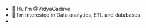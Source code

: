 - 👋 Hi, I’m @VidyaGadave
- 👀 I’m interested in Data analytics, ETL and databases
-

<!---
VidyaGadave/VidyaGadave is a ✨ special ✨ repository because its `README.md` (this file) appears on your GitHub profile.
You can click the Preview link to take a look at your changes.
--->
